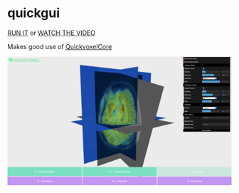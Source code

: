 # quickgui
[RUN IT](http://me.jonathanlurie.fr/quickgui/public/index.html) or [WATCH THE VIDEO](https://www.youtube.com/watch?v=PW9ek-rAbv8&t=)

Makes good use of [QuickvoxelCore](https://github.com/Pixpipe/quickvoxelcore)

![](snap.png)
